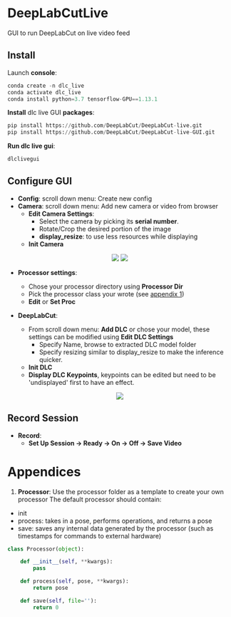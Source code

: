 # DeepLabCutLive
GUI to run DeepLabCut on live video feed

## Install

Launch **console**:
```python
conda create -n dlc_live
conda activate dlc_live
conda install python=3.7 tensorflow-GPU==1.13.1
```
**Install** dlc live GUI **packages**:
```python
pip install https://github.com/DeepLabCut/DeepLabCut-live.git
pip install https://github.com/DeepLabCut/DeepLabCut-live-GUI.git
```
**Run dlc live gui**:
```python
dlclivegui
```
## Configure GUI

- **Config**: scroll down menu: Create new config
- **Camera**: scroll down menu: Add new camera or video from browser
  - **Edit Camera Settings**: 
    - Select the camera by picking its **serial number**.
    - Rotate/Crop the desired portion of the image
    - **display_resize**: to use less resources while displaying
  - **Init Camera**

<p align="center">
<img src= https://imagizer.imageshack.com/img923/2419/QQKyMH.png>
<img src= https://imagizer.imageshack.com/img924/626/acJhWD.png>
</p>

- **Processor settings**:
  - Chose your processor directory using **Processor Dir**
  - Pick the processor class your wrote (see [appendix 1](#Appendices))
  - **Edit** or **Set Proc**

- **DeepLabCut**:
  - From scroll down menu: **Add DLC** or chose your model, these settings can be modified using **Edit DLC Settings**
    - Specify Name, browse to extracted DLC model folder
    - Specify resizing similar to display_resize to make the inference quicker.
  - **Init DLC**
  - **Display DLC Keypoints**, keypoints can be edited but need to be 'undisplayed' first to have an effect.

<p align="center">
<img src= https://imagizer.imageshack.com/img923/9730/MNzr1J.png>
</p>

## Record Session

- **Record**:
  - **Set Up Session -> Ready -> On -> Off -> Save Video**
  
# Appendices
1. **Processor**:
Use the processor folder as a template to create your own processor
The default processor should contain:
- init
- process: takes in a pose, performs operations, and returns a pose
- save: saves any internal data generated by the processor (such as timestamps for commands to external hardware)

```python
class Processor(object):

    def __init__(self, **kwargs):
        pass

    def process(self, pose, **kwargs):
        return pose

    def save(self, file=''):
        return 0
```
